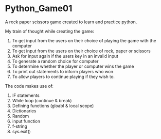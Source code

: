 # Python_Game01
A rock paper scissors game created to learn and practice python.

My train of thought while creating the game:
1) To get input from the users on their choice of playing the game with the computer
2) To get input from the users on their choice of rock, paper or scissors
3) Ask for input again if the users key in an invalid input
4) To generate a random choice for computer
5) To determine whether the player or computer wins the game
6) To print out statements to inform players who won
7) To allow players to continue playing if they wish to.
   
The code makes use of:
1) IF statements
2) While loop (continue & break)
3) Defining functions (gloabl & local scope)
4) Dictionaries
5) Random
6) input function
7) f-string
8) sys.exit()
